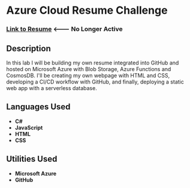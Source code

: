 <h1>Azure Cloud Resume Challenge</h1>

 ### [Link to Resume](https://www.kelvinaguilar.me/) <--- No Longer Active
 
<h2>Description</h2>
In this lab I will be building my own resume integrated into GitHub and hosted on Microsoft Azure with Blob Storage, Azure Functions and CosmosDB. I'll be creating my own webpage with HTML and CSS, developing a CI/CD workflow with GitHub, and finally, deploying a static web app with a serverless database. 
<br />


<h2>Languages Used</h2>

- <b>C#</b> 
- <b>JavaScript</b>
- <b>HTML</b>
- <b>CSS</b>

<h2>Utilities Used</h2>

- <b>Microsoft Azure</b> 
- <b>GitHub</b>

<!--
 ```diff
- text in red
+ text in green
! text in orange
# text in gray
@@ text in purple (and bold)@@
```
--!>
